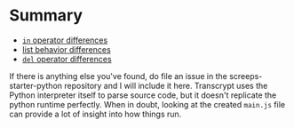 # Summary

* [`in` operator differences](https://github.com/daboross/screeps-starter-python/tree/bdd4c015e9986253608dc8d844e49fc7f33514f7/book/syntax-changes/syntax-changes/in-operator.md)
* [list behavior differences](https://github.com/daboross/screeps-starter-python/tree/bdd4c015e9986253608dc8d844e49fc7f33514f7/book/syntax-changes/syntax-changes/lists.md)
* [`del` operator differences](https://github.com/daboross/screeps-starter-python/tree/bdd4c015e9986253608dc8d844e49fc7f33514f7/book/syntax-changes/syntax-changes/del-operator-overload.md)

If there is anything else you've found, do file an issue in the screeps-starter-python repository and I will include it here. Transcrypt uses the Python interpreter itself to parse source code, but it doesn't replicate the python runtime perfectly. When in doubt, looking at the created `main.js` file can provide a lot of insight into how things run.

